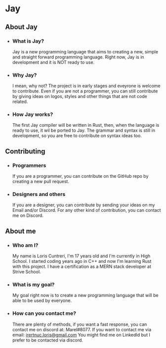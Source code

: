 # Jay

## About Jay

- ### What is Jay?

    Jay is a new programming language that aims to creating a new, simple and straight forward programming language. Right now, Jay is in development and it is NOT ready to use.

- ### Why Jay?

    I mean, why not? The project is in early stages and eveyrone is welcome to contribute. Even if you are not a programmer, you can still contribute by giving ideas on logos, styles and other things that are not code related.

- ### How Jay works?

    The first Jay compiler will be written in Rust, then, when the language is ready to use, it wil be ported to Jay. The grammar and syntax is still in development, so you are free to contribute on syntax ideas too.

## Contributing

- ### Programmers

    If you are a programmer, you can contribute on the GitHub repo by creating a new pull request.

- ### Designers and others

    If you are a designer, you can contribute by sending your ideas on my Email and/or Discord.
    For any other kind of contribution, you can contact me on Discord.

## About me

- ### Who am I?

    My name is Loris Cuntreri, I'm 17 years old and I'm currently in High School. I started coding years ago in C++ and now I'm learning Rust with this project. I have a certification as a MERN stack developer at Strive School.

- ### What is my goal?

    My goal right now is to create a new programming language that will be able to be used by everyone.

- ### How can you contact me?

    There are plenty of methods, if you want a fast response, you can contact me on discord at: Marel#8077.
    If you want to contact me via email: irertnuc.loris@gmail.com
    You might find me on LinkedId but I prefer to be contacted via discord.
